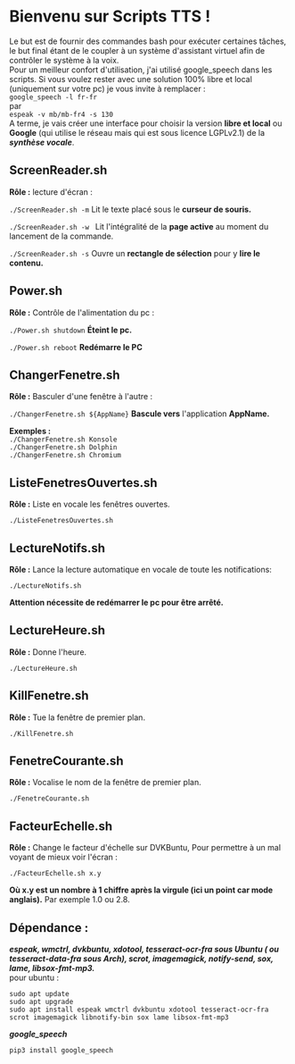 # Bienvenu sur Scripts TTS !

Le but est de fournir des commandes bash pour exécuter certaines tâches, le but final étant de le coupler à un système d'assistant virtuel afin de contrôler le système à la voix.  
Pour un meilleur confort d'utilisation, j'ai utilisé google_speech dans les scripts. Si vous voulez rester avec une solution 100% libre et local (uniquement sur votre pc) je vous invite à remplacer :  
``google_speech -l fr-fr``  
par  
``espeak -v mb/mb-fr4 -s 130``  
A terme, je vais créer une interface pour choisir la version **libre et local** ou **Google** (qui utilise le réseau mais qui est sous licence LGPLv2.1) de la __*synthèse vocale*__.  

## ScreenReader.sh

__Rôle :__  lecture d'écran :   

```./ScreenReader.sh -m```
Lit le texte placé sous le **curseur de souris.** 
   
```./ScreenReader.sh -w ```
Lit l'intégralité de la **page active** au moment du lancement de la commande.
  
```./ScreenReader.sh -s```
Ouvre un **rectangle de sélection** pour y **lire le contenu.**   
  
## Power.sh
   
   __Rôle :__  Contrôle de l'alimentation du pc :
     
```./Power.sh shutdown```
**Éteint le pc.**   
    
```./Power.sh reboot```
**Redémarre le PC**

## ChangerFenetre.sh
  
  __Rôle :__  Basculer d'une fenêtre à l'autre :  
    
  ```./ChangerFenetre.sh ${AppName}```
 **Bascule vers** l'application **AppName.**  
   
   **Exemples :**   
```./ChangerFenetre.sh Konsole```  
```./ChangerFenetre.sh Dolphin```  
```./ChangerFenetre.sh Chromium```  
  
## ListeFenetresOuvertes.sh
  
  __Rôle :__ Liste en vocale les fenêtres ouvertes.    
    
  ```./ListeFenetresOuvertes.sh```

## LectureNotifs.sh
  
   __Rôle :__ Lance la lecture automatique en vocale de toute les notifications:  
  
   ```./LectureNotifs.sh```
     
   **Attention nécessite de redémarrer le pc pour être arrêté.**

## LectureHeure.sh
  
   __Rôle :__ Donne l'heure.  
  
   ```./LectureHeure.sh```
     
## KillFenetre.sh

   __Rôle :__ Tue la fenêtre de premier plan.  
  
   ```./KillFenetre.sh```

## FenetreCourante.sh
  
   __Rôle :__ Vocalise le nom de la fenêtre de premier plan.  
  
```./FenetreCourante.sh```
   
## FacteurEchelle.sh
  
 __Rôle :__ Change le facteur d'échelle sur DVKBuntu, Pour permettre à un mal voyant de mieux voir l'écran :  
  
```./FacteurEchelle.sh x.y```

**Où x.y est un nombre à 1 chiffre après la virgule (ici un point car mode anglais).** Par exemple 1.0 ou 2.8.

## Dépendance :
***espeak, wmctrl, dvkbuntu, xdotool, tesseract-ocr-fra sous Ubuntu ( ou tesseract-data-fra sous Arch), scrot, imagemagick, notify-send, sox, lame, libsox-fmt-mp3.***  
pour ubuntu :   
```
sudo apt update
sudo apt upgrade
sudo apt install espeak wmctrl dvkbuntu xdotool tesseract-ocr-fra scrot imagemagick libnotify-bin sox lame libsox-fmt-mp3
``` 
  
  ***google_speech***
```
pip3 install google_speech
```
